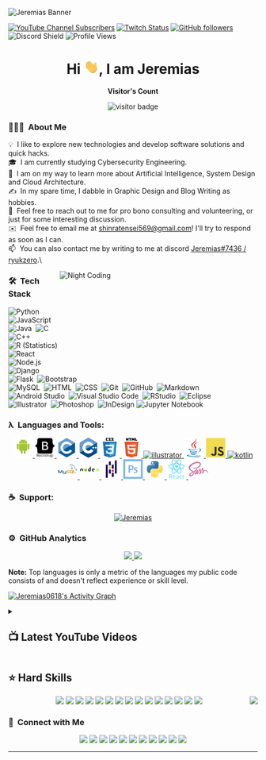![Jeremias Banner](https://i.imgur.com/SHwMdZ4.jpg)

[![YouTube Channel Subscribers](https://img.shields.io/youtube/channel/subscribers/UCq_3dG8prQG1Jsn93Pusezg?style=social)](https://www.youtube.com/channel/UCq_3dG8prQG1Jsn93Pusezg?sub_confirmation=1)
[![Twitch Status](https://img.shields.io/twitch/status/byte_jeremias?style=social)](https://www.twitch.tv/byte_jeremias)
[![GitHub followers](https://img.shields.io/github/followers/Jeremias0618?style=social)](https://github.com/Jeremias0618)
![Discord Shield](https://discordapp.com/api/guilds/1085346819707506748/widget.png?style=shield)
![Profile Views](https://komarev.com/ghpvc/?username=Jeremias0618&label=Profile%20views&color=0e75b6&style=flat)

<h1 align="center">Hi <img src="https://raw.githubusercontent.com/KevinPatel04/KevinPatel04/master/Hi.gif" width="30px">, I am Jeremias </h1>

<p align="center"><b>Visitor's Count</b></p>
<p align="center"><img src="https://profile-counter.glitch.me/%7BJeremias0618%7D/count.svg" alt="visitor badge"/></p>

### 👨🏻‍💻 &nbsp;About Me

💡 &nbsp;I like to explore new technologies and develop software solutions and quick hacks.\
🎓 &nbsp;I am currently studying Cybersecurity Engineering.\
🌱 &nbsp;I am on my way to learn more about Artificial Intelligence, System Design and Cloud Architecture.\
✍️ &nbsp;In my spare time, I dabble in Graphic Design and Blog Writing as hobbies.\
💬 &nbsp;Feel free to reach out to me for pro bono consulting and volunteering, or just for some interesting discussion.\
✉️ &nbsp;Feel free to email me at shinratensei569@gmail.com! I'll try to respond as soon as I can.\
📫 &nbsp;You can also contact me by writing to me at discord [Jeremias#7436 / ryukzero](https://discord.com/users/658460199807483914).\

<img alt="Night Coding" src="https://camo.githubusercontent.com/fa73289736064aba480d0708da37d7aa183a8c3e2bcc2f58c54285a3bbbeecc1/68747470733a2f2f7777772e61616c7068612e6e65742f77702d636f6e74656e742f75706c6f6164732f323032302f31322f66756c6c2d737461636b2d646576656c6f706d656e742e676966" height="200" width="400" align="right"/>

### 🛠 &nbsp;Tech Stack

![Python](https://img.shields.io/badge/-Python-05122A?style=flat&logo=python)&nbsp;
![JavaScript](https://img.shields.io/badge/-JavaScript-05122A?style=flat&logo=javascript)&nbsp;
![Java](https://img.shields.io/badge/-Java-05122A?style=flat&logo=Java&logoColor=FFA518)&nbsp;
![C](https://img.shields.io/badge/-C-05122A?style=flat&logo=C&logoColor=A8B9CC)&nbsp;
![C++](https://img.shields.io/badge/-C++-05122A?style=flat&logo=C%2B%2B&logoColor=00599C)&nbsp;
![R (Statistics)](https://img.shields.io/badge/-R-05122A?style=flat&logo=R&logoColor=276DC3)\
![React](https://img.shields.io/badge/-React-05122A?style=flat&logo=react)&nbsp;
![Node.js](https://img.shields.io/badge/-Node.js-05122A?style=flat&logo=node.js)&nbsp;
![Django](https://img.shields.io/badge/-Django-05122A?style=flat&logo=django&logoColor=092E20)&nbsp;
![Flask](https://img.shields.io/badge/-Flask-05122A?style=flat&logo=flask)&nbsp;
![Bootstrap](https://img.shields.io/badge/-Bootstrap-05122A?style=flat&logo=bootstrap&logoColor=563D7C)\
![MySQL](https://img.shields.io/badge/-MySQL-05122A?style=flat&logo=mysql&logoColor=4479A1)&nbsp;
![HTML](https://img.shields.io/badge/-HTML-05122A?style=flat&logo=HTML5)&nbsp;
![CSS](https://img.shields.io/badge/-CSS-05122A?style=flat&logo=CSS3&logoColor=1572B6)&nbsp;
![Git](https://img.shields.io/badge/-Git-05122A?style=flat&logo=git)&nbsp;
![GitHub](https://img.shields.io/badge/-GitHub-05122A?style=flat&logo=github)&nbsp;
![Markdown](https://img.shields.io/badge/-Markdown-05122A?style=flat&logo=markdown)\
![Android Studio](https://img.shields.io/badge/-Android%20Studio-05122A?style=flat&logo=android-studio&logoColor=3DDC84)&nbsp;
![Visual Studio Code](https://img.shields.io/badge/-Visual%20Studio%20Code-05122A?style=flat&logo=visual-studio-code&logoColor=007ACC)&nbsp;
![RStudio](https://img.shields.io/badge/-RStudio-05122A?style=flat&logo=rstudio)&nbsp;
![Eclipse](https://img.shields.io/badge/-Eclipse-05122A?style=flat&logo=eclipse-ide&logoColor=2C2255)\
![Illustrator](https://img.shields.io/badge/-Illustrator-05122A?style=flat&logo=adobe-illustrator)&nbsp;
![Photoshop](https://img.shields.io/badge/-Photoshop-05122A?style=flat&logo=adobe-photoshop)&nbsp;
![InDesign](https://img.shields.io/badge/-InDesign-05122A?style=flat&logo=adobe-indesign)
![Jupyter Notebook](https://img.shields.io/badge/-Jupyter%20Notebook-05122A?style=flat&logo=jupyter&logoColor=F37626)&nbsp;



<h3 align="left">λ  &nbsp;Languages and Tools:</h3>
<p align="center"> <a href="https://developer.android.com" target="_blank" rel="noreferrer"> <img
      src="https://raw.githubusercontent.com/devicons/devicon/master/icons/android/android-original-wordmark.svg"
      alt="android" width="40" height="40" /> </a> <a href="https://getbootstrap.com" target="_blank" rel="noreferrer">
    <img src="https://raw.githubusercontent.com/devicons/devicon/master/icons/bootstrap/bootstrap-plain-wordmark.svg"
      alt="bootstrap" width="40" height="40" /> </a> <a href="https://www.cprogramming.com/" target="_blank"
    rel="noreferrer"> <img src="https://raw.githubusercontent.com/devicons/devicon/master/icons/c/c-original.svg"
      alt="c" width="40" height="40" /> </a> <a href="https://www.w3schools.com/cpp/" target="_blank" rel="noreferrer">
    <img src="https://raw.githubusercontent.com/devicons/devicon/master/icons/cplusplus/cplusplus-original.svg"
      alt="cplusplus" width="40" height="40" /> </a> <a href="https://www.w3schools.com/css/" target="_blank"
    rel="noreferrer"> <img
      src="https://raw.githubusercontent.com/devicons/devicon/master/icons/css3/css3-original-wordmark.svg" alt="css3"
      width="40" height="40" /> </a> <a href="https://www.w3.org/html/" target="_blank" rel="noreferrer"> <img
      src="https://raw.githubusercontent.com/devicons/devicon/master/icons/html5/html5-original-wordmark.svg"
      alt="html5" width="40" height="40" /> </a> <a href="https://www.adobe.com/in/products/illustrator.html"
    target="_blank" rel="noreferrer"> <img
      src="https://www.vectorlogo.zone/logos/adobe_illustrator/adobe_illustrator-icon.svg" alt="illustrator" width="40"
      height="40" /> </a> <a href="https://www.java.com" target="_blank" rel="noreferrer"> <img
      src="https://raw.githubusercontent.com/devicons/devicon/master/icons/java/java-original.svg" alt="java" width="40"
      height="40" /> </a> <a href="https://developer.mozilla.org/en-US/docs/Web/JavaScript" target="_blank"
    rel="noreferrer"> <img
      src="https://raw.githubusercontent.com/devicons/devicon/master/icons/javascript/javascript-original.svg"
      alt="javascript" width="40" height="40" /> </a> <a href="https://kotlinlang.org" target="_blank" rel="noreferrer">
    <img src="https://www.vectorlogo.zone/logos/kotlinlang/kotlinlang-icon.svg" alt="kotlin" width="40" height="40" />
  </a> <a href="https://www.mysql.com/" target="_blank" rel="noreferrer"> <img
      src="https://raw.githubusercontent.com/devicons/devicon/master/icons/mysql/mysql-original-wordmark.svg"
      alt="mysql" width="40" height="40" /> </a> </a> <a href="https://nodejs.org" target="_blank" rel="noreferrer"> <img
      src="https://raw.githubusercontent.com/devicons/devicon/master/icons/nodejs/nodejs-original-wordmark.svg"
      alt="nodejs" width="40" height="40" /> </a> <a href="https://pandas.pydata.org/" target="_blank" rel="noreferrer">
    <img
      src="https://raw.githubusercontent.com/devicons/devicon/2ae2a900d2f041da66e950e4d48052658d850630/icons/pandas/pandas-original.svg"
      alt="pandas" width="40" height="40" /> </a> <a href="https://www.photoshop.com/en" target="_blank"
    rel="noreferrer"> <img
      src="https://raw.githubusercontent.com/devicons/devicon/master/icons/photoshop/photoshop-line.svg" alt="photoshop"
      width="40" height="40" /> </a> <a href="https://www.python.org" target="_blank" rel="noreferrer"> <img
      src="https://raw.githubusercontent.com/devicons/devicon/master/icons/python/python-original.svg" alt="python"
      width="40" height="40" /> </a> <a href="https://reactjs.org/" target="_blank" rel="noreferrer"> <img
      src="https://raw.githubusercontent.com/devicons/devicon/master/icons/react/react-original-wordmark.svg"
      alt="react" width="40" height="40" /> </a> <a href="https://sass-lang.com" target="_blank" rel="noreferrer"> <img
      src="https://raw.githubusercontent.com/devicons/devicon/master/icons/sass/sass-original.svg" alt="sass" width="40"
      height="40" /> </a> </p>

<p>
<h3 align="left">☕ &nbsp;Support:</h3>
  <p align="center">
    <a href="https://www.paypal.com/donate/?hosted_button_id=95E8B3MAWDGRL">
      <img src="https://cdn.buymeacoffee.com/buttons/v2/default-yellow.png" height="50" width="210" alt="Jeremias"/>
    </a>
  </p>
</p>

### ⚙️ &nbsp;GitHub Analytics

<p align="center">
<a href="https://github.com/Jeremias0618">
  <img height="180em" src="https://github-readme-stats-eight-theta.vercel.app/api?username=ArisGuimera&show_icons=true&theme=algolia&include_all_commits=true&count_private=true"/>
  <img height="180em" src="https://github-readme-stats-eight-theta.vercel.app/api/top-langs/?username=Jeremias0618&layout=compact&langs_count=8&theme=algolia"/>
</a>
</p>

 <b>Note:</b> Top languages is only a metric of the languages my public code consists of and doesn't reflect experience or skill level.
  
  <!-- https://github.com/Jeremias0618/github-readme-activity-graph -->

  <a href="https://github.com/Jeremias0618/github-readme-activity-graph"><img alt="Jeremias0618's Activity Graph" src="https://github-readme-activity-graph.vercel.app/graph/?username=Jeremias0618&bg_color=1F222E&color=F8D866&line=F85D7F&point=FFFFFF&hide_border=true" /></a>

<details> 
  <summary><h2>📺 Latest YouTube Videos</h2></summary>
      
<a href="https://youtu.be/5Z_TvlVH3tE"><img src="https://ytcards.demolab.com/?id=5Z_TvlVH3tE&title=Scene+of+a+Disaster&lang=en&timestamp=1661864404&background_color=%230d1117&title_color=%23ffffff&stats_color=%23dedede&width=250&border_radius=5&duration=139" alt="Scene of a Disaster" title="Scene of a Disaster"></a>
<a href="https://youtu.be/KXPhmXYb2ho"><img src="https://ytcards.demolab.com/?id=KXPhmXYb2ho&title=Dragon+God+Orsted&lang=en&timestamp=1661708747&background_color=%230d1117&title_color=%23ffffff&stats_color=%23dedede&width=250&border_radius=5&duration=295" alt="Dragon God Orsted " title="Dragon God Orsted "></a>
<a href="https://youtu.be/3ZvAI_tVR-A"><img src="https://ytcards.demolab.com/?id=3ZvAI_tVR-A&title=Attack+on+Titan+Final+Season+-+Eren's+rumble&lang=en&timestamp=1643900217&background_color=%230d1117&title_color=%23ffffff&stats_color=%23dedede&width=250&border_radius=5&duration=129" alt="Attack on Titan Final Season - Eren's rumble " title="Attack on Titan Final Season - Eren's rumble "></a>
<a href="https://youtu.be/SoD8SuPPLuo"><img src="https://ytcards.demolab.com/?id=SoD8SuPPLuo&title=Attack+on+Titan+-+Opening+1+|+Guren+no+Yumiya&lang=en&timestamp=1642108413&background_color=%230d1117&title_color=%23ffffff&stats_color=%23dedede&width=250&border_radius=5&duration=90" alt="Attack on Titan - Opening 1 | Guren no Yumiya" title="Attack on Titan - Opening 1 | Guren no Yumiya"></a>
<a href="https://youtu.be/H-wS7O9jb7o"><img src="https://ytcards.demolab.com/?id=H-wS7O9jb7o&title=Vogel+im+Käfig+Instrumental&lang=en&timestamp=1633051808&background_color=%230d1117&title_color=%23ffffff&stats_color=%23dedede&width=250&border_radius=5&duration=100" alt="Vogel im Käfig Instrumental - TV Anime" title="Vogel im Käfig Instrumental - TV Anime"></a>
<a href="https://youtu.be/WPl10ZrhCtk"><img src="https://ytcards.demolab.com/?id=WPl10ZrhCtk&title=ヒグチアイ+/+悪魔の子+(アニメスペシャルVer.)&lang=en&timestamp=1632947582&background_color=%230d1117&title_color=%23ffffff&stats_color=%23dedede&width=250&border_radius=5&duration=229" alt="ヒグチアイ / 悪魔の子 (アニメスペシャルVer.) " title="ヒグチアイ / 悪魔の子 (アニメスペシャルVer.) "></a>

  
  <a href="https://www.youtube.com/channel/UCq_3dG8prQG1Jsn93Pusezg?sub_confirmation=1"><img src="https://custom-icon-badges.demolab.com/badge/-Subscribe-red?style=for-the-badge&logo=video&logoColor=white"/></a>
  
</details>

## ⭐️ Hard Skills
<!--  <img height="160em" src="https://github-readme-stats.vercel.app/api?username=Jeremias0618&show_icons=true&theme=synthwave&include_all_commits=true&count_private=true%22/"> --> 
<img align="right" src="https://github-profile-trophy.vercel.app/?username=Jeremias0618&amp;theme=dracula&amp;row=2&amp;no-bg=true&amp;column=3&amp;margin-w=15&amp;margin-h=15"  style="max-width: 100%;">
<div align="center">
  <img src="https://img.shields.io/badge/Python-FFD43B?style=for-the-badge&logo=python&logoColor=blue">
  <img src="https://img.shields.io/badge/JavaScript-323330?style=for-the-badge&logo=javascript&logoColor=F7DF1E">
  <img src="https://camo.githubusercontent.com/0d3ae99a9dcced770f5a2e6d2395999c121d9975f3f1816ee3b3902a3c8e6a92/68747470733a2f2f696d672e736869656c64732e696f2f62616467652f632b2b2532302d2532333030353939432e7376673f267374796c653d666f722d7468652d6261646765266c6f676f3d63253242253242266f676f436f6c6f723d7768697465">
  <img src="https://camo.githubusercontent.com/256f498d9e3128b19f8cb5558884749179db9118aaa6e31d3f7c5da34edf5c8c/68747470733a2f2f696d672e736869656c64732e696f2f62616467652f632532332532302d2532333233393132302e7376673f267374796c653d666f722d7468652d6261646765266c6f676f3d632d7368617270266c6f676f436f6c6f723d7768697465">
  <img src="https://camo.githubusercontent.com/5d3b0191832237fcbfc6d4497524e8bb547c6bfc9eafb738d5205c629d202067/68747470733a2f2f696d672e736869656c64732e696f2f62616467652f68746d6c352532302d2532334533344632362e7376673f267374796c653d666f722d7468652d6261646765266c6f676f3d68746d6c35266c6f676f436f6c6f723d7768697465">
  <img src="https://camo.githubusercontent.com/5ed492db9c79ad5990eda7dc80923377f0e7096b18a4d1e9b86c8987dc0e5aa5/68747470733a2f2f696d672e736869656c64732e696f2f62616467652f637373332532302d2532333135373242362e7376673f267374796c653d666f722d7468652d6261646765266c6f676f3d63737333266c6f676f436f6c6f723d7768697465">
  <img src="https://camo.githubusercontent.com/cc96d7d28a6ca21ddbb1f2521d751d375230ed840271e6a4c8694cf87cc60c14/68747470733a2f2f696d672e736869656c64732e696f2f62616467652f6e6f64652e6a732532302d2532333433383533442e7376673f267374796c653d666f722d7468652d6261646765266c6f676f3d6e6f64652e6a73266c6f676f436f6c6f723d7768697465">
  <img src="https://camo.githubusercontent.com/4e4a3b5c3e9c00501ec866e2f2466c5a6032f838aca5f2cf3b14450e39e8a2f0/68747470733a2f2f696d672e736869656c64732e696f2f62616467652f72656163742532302d2532333230323332612e7376673f267374796c653d666f722d7468652d6261646765266c6f676f3d7265616374266c6f676f436f6c6f723d253233363144414642">
  <img src="https://img.shields.io/badge/QAlity%20Test-0093d8?style=for-the-badge&logo=Jira&logoColor=white">
  <img src="https://camo.githubusercontent.com/d3d4132d3bcfda9732f65588f94f52ca19a7649071a9456275760c68646d6099/68747470733a2f2f696d672e736869656c64732e696f2f62616467652f626c656e6465722d2532334635373932412e7376673f7374796c653d666f722d7468652d6261646765266c6f676f3d626c656e646572266c6f676f436f6c6f723d7768697465">
  <img src="https://camo.githubusercontent.com/20f8a4f1e9c33b1cffb1968cda82ced5b6cd5d6c5a09865eab911724b1917d76/68747470733a2f2f696d672e736869656c64732e696f2f62616467652f6d7973716c2d2532333030662e7376673f267374796c653d666f722d7468652d6261646765266c6f676f3d6d7973716c266c6f676f436f6c6f723d7768697465">
  <img src="https://camo.githubusercontent.com/783c0ba99432e0f18a998dbbcb3fb46a3f0bb564751c08bbaf138189716c1643/68747470733a2f2f696d672e736869656c64732e696f2f62616467652f416d617a6f6e5f4157532d3233324633453f7374796c653d666f722d7468652d6261646765266c6f676f3d616d617a6f6e2d617773266c6f676f436f6c6f723d7768697465">
  <img src="https://camo.githubusercontent.com/42b5cd94dbe9961d5b1071ea4dae36e2b63d35a8e6e56e7bf91fedf28988c80c/68747470733a2f2f696d672e736869656c64732e696f2f62616467652f6669676d612532302d2532334632344531452e7376673f267374796c653d666f722d7468652d6261646765266c6f676f3d6669676d61266c6f676f436f6c6f723d7768697465">
  <img src="https://camo.githubusercontent.com/c567bc8fea35a350406f3ad80e2ec6dd76dea5f756187908f35322bbbc8bc77c/68747470733a2f2f696d672e736869656c64732e696f2f62616467652f626f6f7473747261702532302d2532333536334437432e7376673f267374796c653d666f722d7468652d6261646765266c6f676f3d626f6f747374726170266c6f676f436f6c6f723d7768697465">
 <img src="https://camo.githubusercontent.com/9a7c7ebbabb2096c0ad0cac6f64bc9fe93f4954a3ae3f51d6f3e076ba462aab1/68747470733a2f2f696d672e736869656c64732e696f2f62616467652f72656475782d2532333539336438382e7376673f7374796c653d666f722d7468652d6261646765266c6f676f3d7265647578266c6f676f436f6c6f723d7768697465">
  <br>
</div>


### 🤝 &nbsp;Connect with Me

<p align="center">
<a href="https://www.instagram.com/ryukzero06/"><img src="https://img.shields.io/badge/-Instagram-E4405F?style=flat&logo=Instagram&logoColor=white"/></a>
<a href="https://www.facebook.com/RyukZer0/"><img src="https://img.shields.io/badge/-Facebook-1877F2?style=flat&logo=Facebook&logoColor=white"/></a>
<a href="https://steamcommunity.com/profiles/76561198873624789/"><img src="https://img.shields.io/badge/Steam-000000?style=flat-square&logo=steam&logoColor=white"/></a>
<a href="https://discord.com/users/658460199807483914"><img src="https://img.shields.io/badge/Discord-7289DA?style=flat-square&logo=discord&logoColor=white"/></a>
<a href="https://twitter.com/Jeremias068"><img src="https://img.shields.io/badge/Twitter-1DA1F2?style=flat-square&logo=twitter&logoColor=white"/></a>
<a href="https://github.com/Jeremias0618"><img src="https://img.shields.io/badge/-GitHub-181717?style=flat-square&logo=github"/></a>
<a href="https://www.reddit.com/user/Jeremias0618/"><img src="https://img.shields.io/badge/Reddit-FF4500?style=flat-square&logo=reddit&logoColor=white"/></a>
<a href="https://www.youtube.com/channel/UCq_3dG8prQG1Jsn93Pusezg"><img src="https://img.shields.io/badge/YouTube-FF0000?style=flat-square&logo=youtube&logoColor=white"/></a>
<a href="https://www.crunchyroll.com/es/"><img src="https://img.shields.io/badge/Crunchyroll-F47521?style=flat-square&logo=crunchyroll&logoColor=white"/></a>
<a href="https://open.spotify.com/user/hebnsgj9ie5jppc4hh4ok3heq"><img src="https://i.imgur.com/kObsvnN.png"/></a>
<a href="https://www.twitch.tv/byte_jeremias"><img src="https://i.imgur.com/d6vmv0u.png"/></a>
</p>

-----
